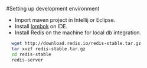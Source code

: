 #Setting up development environment

- Import maven project in Intellij or Eclipse.
- Install [lombok](https://www.baeldung.com/lombok-ide)  on IDE.
- Install Redis on the machine for local db integration.
    
```sh
  wget http://download.redis.io/redis-stable.tar.gz
  tar xvzf redis-stable.tar.gz
  cd redis-stable
  redis-server
  ```